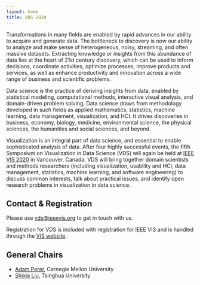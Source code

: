 ```yaml
---
layout: home
title: VDS 2020
---
```

Transformations in many fields are enabled by rapid advances in our ability to acquire and generate data. The bottleneck to discovery is now our ability to analyze and make sense of heterogeneous, noisy, streaming, and often massive datasets. Extracting knowledge or insights from this abundance of data lies at the heart of 21st century discovery, which can be used to inform decisions, coordinate activities, optimize processes, improve products and services, as well as enhance productivity and innovation across a wide range of business and scientific problems.

Data science is the practice of deriving insights from data, enabled by statistical modeling, computational methods, interactive visual analysis, and domain-driven problem solving. Data science draws from methodology developed in such fields as applied mathematics, statistics, machine learning, data management, visualization, and HCI. It drives discoveries in business, economy, biology, medicine, environmental science, the physical sciences, the humanities and social sciences, and beyond.

Visualization is an integral part of data science, and essential to enable sophisticated analysis of data. After four highly successful events, the fifth Symposium on Visualization in Data Science (VDS) will again be held at [IEEE VIS 2020](http://ieeevis.org) in Vancouver, Canada. VDS will bring together domain scientists and methods researchers (including visualization, usability and HCI, data management, statistics, machine learning, and software engineering) to discuss common interests, talk about practical issues, and identify open research problems in visualization in data science.


## Contact & Registration

Please use [vds@ieeevis.org](mailto:vds@ieeevis.org) to get in touch with us.

Registration for VDS is included with registration for IEEE VIS and is handled through the [VIS website](http://ieeevis.org/).



## General Chairs

- [Adam Perer](http://perer.org/), Carnegie Mellon University
- [Shixia Liu](http://shixialiu.com/), Tsinghua University

